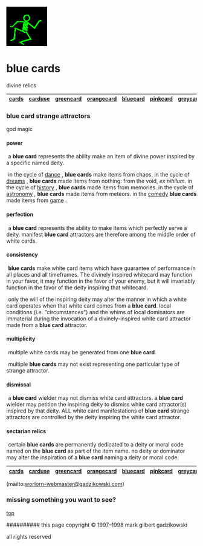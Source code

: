 ![dancer](assets/dancer.gif)

# blue cards



divine relics

|  [cards](cards.md)  |  [carduse](carduse.md)  |  [greencard](greencard.md)  |  [orangecard](orangecard.md)  |  [bluecard](bluecard.md)  |  [pinkcard](pinkcard.md)  |  [greycard](greycard.md)  |  [mintcard](mintcard.md)  |  [goldcard](goldcard.md)  |  [yellowcard](yellowcard.md)  | 
| ------------------- | ----------------------- | --------------------------- | ----------------------------- | ------------------------- | ------------------------- | ------------------------- | ------------------------- | ------------------------- | ----------------------------- | 

 






### **blue card strange attractors**



god magic





 
#### 



#### **power**



  ![xparent](assets/xparent.gif) a **blue card** represents the ability make an item of divine power inspired by a specific named deity.

  ![xparent](assets/xparent.gif) in the cycle of  [dance](dance.md) , **blue cards** make items from chaos. in the cycle of  [dreams](dreams.md) , **blue cards** made items from nothing: from the void, *ex nihilum*. in the cycle of  [history](history.md) , **blue cards** made items from memories. in the cycle of  [astronomy](astronomy.md) , **blue cards** made items from meteors. in the  [comedy](comedy.md)  **blue cards** made items from  [game](game.md) .

 
#### 





#### **perfection**



  ![xparent](assets/xparent.gif) a **blue card** represents the ability to make items which perfectly serve a deity. manifest **blue card** attractors are therefore among the middle order of white cards.

 
#### 





#### **consistency**



  ![xparent](assets/xparent.gif) **blue cards** make white card items which have guarantee of performance in all places and all timeframes. The divinely inspired whitecard may function in your favor, it may function in the favor of your enemy, but it will invariably function in the favor of the deity inspiring that whitecard.

  ![xparent](assets/xparent.gif) only the will of the inspiring deity may alter the manner in which a white card operates when that white card comes from a **blue card**. local conditions (i.e. "circumstances") and the whims of local dominators are immaterial during the invocation of a divinely-inspired white card attractor made from a **blue card** attractor.

 
#### 





#### **multiplicity**



  ![xparent](assets/xparent.gif) multiple white cards may be generated from one **blue card**.

  ![xparent](assets/xparent.gif) multiple **blue cards** may not exist representing one particular type of strange attractor. 

 
#### 





#### **dismissal**



  ![xparent](assets/xparent.gif) a **blue card** wielder may not dismiss white card attractors. a **blue card** wielder may petition the inspiring deity to dismiss white card attractor(s) inspired by that deity. ALL white card manifestations of **blue card** strange attractors are controlled by the deity inspiring the white card attractor.

 
#### 





#### **sectarian relics**



  ![xparent](assets/xparent.gif) certain **blue cards** are permanently dedicated to a deity or moral code named on the **blue card** as part of the item name. no deity or dominator may alter the inspiration of a **blue card** naming a deity or moral code.

 







 

|  [cards](cards.md)  |  [carduse](carduse.md)  |  [greencard](greencard.md)  |  [orangecard](orangecard.md)  |  [bluecard](bluecard.md)  |  [pinkcard](pinkcard.md)  |  [greycard](greycard.md)  |  [mintcard](mintcard.md)  |  [goldcard](goldcard.md)  |  [yellowcard](yellowcard.md)  | 
| ------------------- | ----------------------- | --------------------------- | ----------------------------- | ------------------------- | ------------------------- | ------------------------- | ------------------------- | ------------------------- | ----------------------------- | 

 

 (mailto:worlorn-webmaster@gadzikowski.com) 


### missing something you want to see?



 [top](#top) 


########## this page copyright © 1997–1998 mark gilbert gadzikowski

all rights reserved